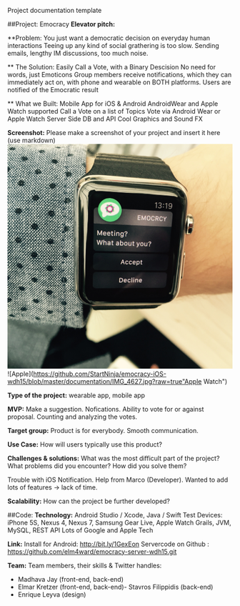 Project documentation template

##Project: Emocracy
**Elevator pitch:**  

**Problem:  You just want a democratic decision on everyday human interactions
Teeing up any kind of social grathering is too slow.
Sending emails, lengthy IM discussions, too much noise.

** The Solution:  Easily Call a Vote, with a Binary Descision
No need for words, just Emoticons
Group members receive notifications, which they can immediately act on, with phone and wearable on BOTH platforms.
Users are notified of the Emocratic result
 
** What we Built: Mobile App for iOS & Android
AndroidWear and Apple Watch supported
Call a Vote on a list of Topics
Vote via Android Wear or Apple Watch
Server Side DB and API
Cool Graphics and Sound FX
 

**Screenshot:** Please make a screenshot of your project and insert it here (use markdown)
![Android](https://github.com/StartNinja/emocracy-iOS-wdh15/blob/master/documentation/IMG_4612.jpg?raw=true "AppleWatch")
![Apple](https://github.com/StartNinja/emocracy-iOS-wdh15/blob/master/documentation/IMG_4627.jpg?raw=true"Apple Watch")

**Type of the project:** wearable app, mobile app

**MVP:** Make a suggestion. Nofications. Ability to vote for or against proposal. Counting and analyzing the votes.

**Target group:** Product is for everybody. Smooth communication. 

**Use Case:** How will users typically use this product?

**Challenges & solutions:** What was the most difficult part of the project? What problems did you encounter? How did you solve them?

Trouble with iOS Notification. Help from Marco (Developer). 
Wanted to add lots of features -> lack of time. 





**Scalability:** How can the project be further developed?

##Code:
**Technology:** Android Studio / Xcode, Java / Swift
Test Devices: iPhone 5S, Nexus 4, Nexus 7, Samsung Gear Live, Apple Watch
Grails, JVM, MySQL, REST API
Lots of Google and Apple Tech




**Link:** Install for Android: http://bit.ly/1GexEon 
          Servercode on Github : https://github.com/elm4ward/emocracy-server-wdh15.git

**Team:**
Team members, their skills & Twitter handles:
- Madhava Jay (front-end, back-end)
- Elmar Kretzer (front-end, back-end)- Stavros Filippidis (back-end)
- Enrique Leyva (design)



